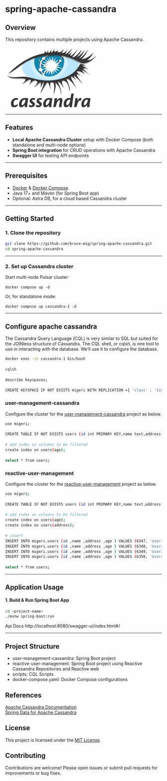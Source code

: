 # spring-apache-cassandra

## Overview 
This repository contains multiple projects using Apache Cassandra.

![cassandra](logo.png)

---

## Features

- **Local Apache Cassandra Cluster** setup with Docker Compose (both standalone and multi-node options)
- **Spring Boot integration** for CRUD operations with Apache Cassandra
- **Swagger UI** for testing API endpoints

---

## Prerequisites

- [Docker](https://www.docker.com/) & [Docker Compose](https://docs.docker.com/compose/)
- Java 17+ and Maven (for Spring Boot app)
- Optional: Astra DB, for a cloud based Cassandra cluster

---

## Getting Started

### 1. Clone the repository

```bash
git clone https://github.com/bruce-mig/spring-apache-cassandra.git
cd spring-apache-cassandra
```

---
### 2. Set up Cassandra cluster

Start multi-node Pulsar cluster:  

`docker compose up -d`

Or, for standalone mode:  

`docker compose up cassandra-1 -d`

---
## Configure apache cassandra

The Cassandra Query Language (CQL) is very similar to SQL but suited for the JOINless structure of Cassandra. 
The CQL shell, or cqlsh, is one tool to use in interacting with the database. 
We’ll use it to configure the database.

```bash
docker exec -it cassandra-1 bin/bash

cqlsh

describe keyspaces;

CREATE KEYSPACE IF NOT EXISTS migeri WITH REPLICATION ={ 'class' : 'SimpleStrategy','replication_factor' : '1'};
```

### user-management-cassandra

Configure the cluster for the [user-management-cassandra](https://github.com/bruce-mig/spring-apache-cassandra/tree/main/user-management-cassandra) project as below.

```bash
use migeri;

CREATE TABLE IF NOT EXISTS users (id int PRIMARY KEY,name text,address text,age int);

# add index on columns to be filtered 
create index on users(age);

select * from users;
```

### reactive-user-management

Configure the cluster for the [reactive-user-management](https://github.com/bruce-mig/spring-apache-cassandra/tree/main/reactive-user-management) project as below.

```bash
use migeri;

CREATE TABLE IF NOT EXISTS users (id int PRIMARY KEY,name text,address text,age int);

# add index on columns to be filtered 
create index on users(age);
create index on users(address);

# insert
INSERT INTO migeri.users (id ,name ,address ,age ) VALUES (6347, 'User1', 'City1', 25);
INSERT INTO migeri.users (id ,name ,address ,age ) VALUES (6348, 'User2', 'City2', 28);
INSERT INTO migeri.users (id ,name ,address ,age ) VALUES (6349, 'User3', 'City3', 27);
INSERT INTO migeri.users (id ,name ,address ,age ) VALUES (6350, 'User4', 'City4', 22);

select * from users;
```

---

## Application Usage
#### 1. Build & Run Spring Boot App

```bash
cd <project-name>
./mvnw spring-boot:run
```

Api Docs
http://localhost:8080/swagger-ui/index.html#/

---

## Project Structure

- user-management-cassandra: Spring Boot project
- reactive-user-management: Spring Boot project using Reactive Cassandra Repositories and Reactive web
- scripts: CQL Scripts 
- docker-compose.yaml: Docker Compose configurations

## References
[Apache Cassandra Documentation](https://cassandra.apache.org/doc/latest/)  
[Spring Data for Apache Cassandra](https://spring.io/projects/spring-data-cassandra)  

## License
This project is licensed under the [MIT License](LICENCE).

## Contributing
Contributions are welcome! Please open issues or submit pull requests for improvements or bug fixes.
